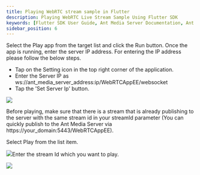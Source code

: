 ```yaml
---
title: Playing WebRTC stream sample in Flutter
description: Playing WebRTC Live Stream Sample Using Flutter SDK 
keywords: [Flutter SDK User Guide, Ant Media Server Documentation, Ant Media Server Tutorials]
sidebar_position: 6
---
```


Select the Play app from the target list and click the Run button. Once the app is running, enter the server IP address. For entering the IP address please follow the below steps.

*   Tap on the Setting icon in the top right corner of the application.
*   Enter the Server IP as ws://ant\_media\_server\_address:ip/WebRTCAppEE/websocket
*   Tap the 'Set Server Ip' button.

![](@site/static/img/IMG_02A254033728-1(1).jpeg)

Before playing, make sure that there is a stream that is already publishing to the server with the same stream id in your streamId parameter (You can quickly publish to the Ant Media Server via https://your\_domain:5443/WebRTCAppEE).

Select Play from the list item.

![](@site/static/img/image-1654688010762.png)Enter the stream Id which you want to play.

![](@site/static/img/image-1654688079112.png)